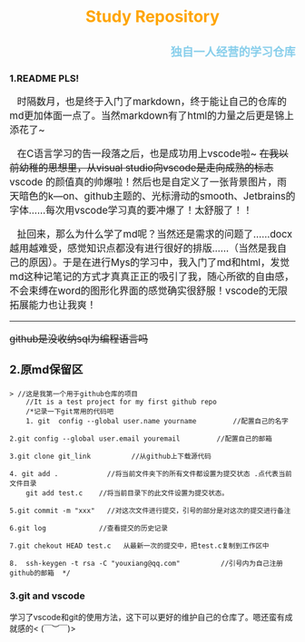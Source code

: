 # <span style="color:orange"><center>Study Repository</center></span>
## <div style="text-align:right;color:SkyBlue;font-size:20px">独自一人经营的学习仓库</div>

### 1.README PLS!
<div style="font-size:17px">

&ensp; 时隔数月，也是终于入门了markdown，终于能让自己的仓库的md更加体面一点了。当然markdown有了html的力量之后更是锦上添花了~   

&ensp; 在C语言学习的告一段落之后，也是成功用上vscode啦~ ~~在我以前幼稚的思想里，从visual studio向vscode是走向成熟的标志~~vscode 的颜值真的帅爆啦！然后也是自定义了一张背景图片，雨天暗色的k—on、github主题的、光标滑动的smooth、Jetbrains的字体……每次用vscode学习真的要冲爆了！太舒服了！！   

&ensp; 扯回来，那么为什么学了md呢？当然还是需求的问题了……docx越用越难受，感觉知识点都没有进行很好的排版……（当然是我自己的原因）。于是在进行Mys的学习中，我入门了md和html，发觉md这种记笔记的方式才真真正正的吸引了我，随心所欲的自由感，不会束缚在word的图形化界面的感觉确实很舒服！vscode的无限拓展能力也让我爽！
*** 
~~github是没收纳sql为编程语言吗~~

### 2.原md保留区


</div>


    > //这是我第一个用于github仓库的项目
        //It is a test project for my first github repo 
        /*记录一下git常用的代码吧
        1. git  config --global user.name yourname         //配置自己的名字
    
    2.git config --global user.email youremail         //配置自己的邮箱
    
    3.git clone git_link          //从github上下载源代码
    
    4. git add .            //将当前文件夹下的所有文件都设置为提交状态 .点代表当前文件目录
        git add test.c    //将当前目录下的此文件设置为提交状态。
    
    5.git commit -m "xxx"   //对这次文件进行提交，引号的部分是对这次的提交进行备注
    
    6.git log             //查看提交的历史记录
    
    7.git chekout HEAD test.c   从最新一次的提交中，把test.c复制到工作区中   
    
    8.  ssh-keygen -t rsa -C "youxiang@qq.com"          //引号内为自己注册github的邮箱  */

### 3.git and vscode
学习了vscode和git的使用方法，这下可以更好的维护自己的仓库了。嗯还蛮有成就感的< (￣︶￣)>
                                            